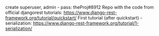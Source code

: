 create superuser, admin - pass: theProj#8912
Repo with the code from official djangorest tutorials: https://www.django-rest-framework.org/tutorial/quickstart/
First tutorial (after quickstart) - serialization: https://www.django-rest-framework.org/tutorial/1-serialization/

